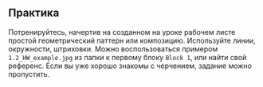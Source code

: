 ## Практика

Потренируйтесь, начертив на созданном на уроке рабочем листе простой геометрический паттерн или композицию. Используйте линии, окружности, штриховки. Можно воспользоваться примером
`1.2_HW_example.jpg` из папки к первому блоку `Block 1`, или найти свой референс. Если вы уже хорошо знакомы с черчением, задание можно пропустить.